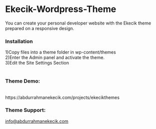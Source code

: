 # Ekecik-Wordpress-Theme
You can create your personal developer website with the Ekecik theme prepared on a responsive design.


<h3><b>Installation</b></h3>
1)Copy files into a theme folder in wp-content/themes<br>
2)Enter the Admin panel and activate the theme.<br>
3)Edit the Site Settings Section<br>
<br>

<h3>Theme Demo:</h3><br>
https://abdurrahmanekecik.com/projects/ekecikthemes

<br>
<h3>Theme Support:</h3> <a href="mailto:info@abdurrahmanekecik.com" > info@abdurrahmanekecik.com</a>
